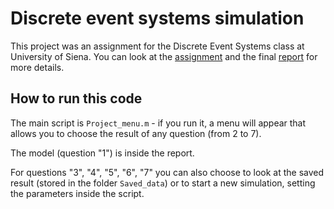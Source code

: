 # Discrete event systems simulation

This project was an assignment for the Discrete Event Systems class at University of Siena. You can look at the [assignment](./Assignment/progetto_DES_gruppo07.pdf) and the final [report](./Assignment/Project_of_Discrete_Event_Systems.pdf) for more details.

## How to run this code

The main script is `Project_menu.m` - if you run it, a menu will appear that allows you to choose the result of any question (from 2 to 7).

The model (question "1") is inside the report.

For questions "3", "4", "5", "6", "7"  you can also choose to look at the saved result (stored in the folder `Saved_data`) or to start a new simulation, setting the parameters inside the script. 
